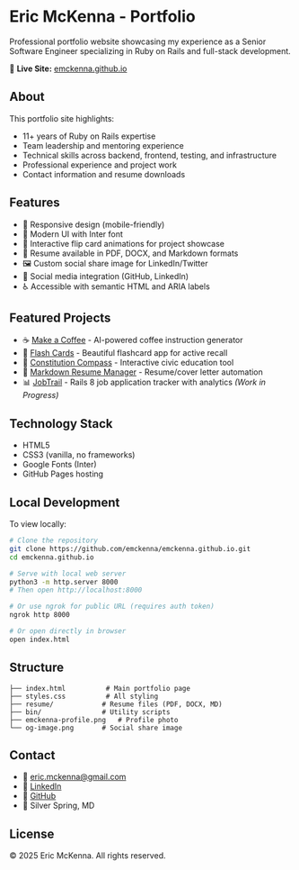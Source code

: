 # Eric McKenna - Portfolio

Professional portfolio website showcasing my experience as a Senior Software Engineer specializing in Ruby on Rails and full-stack development.

🔗 **Live Site:** [emckenna.github.io](https://emckenna.github.io)

## About

This portfolio site highlights:
- 11+ years of Ruby on Rails expertise
- Team leadership and mentoring experience
- Technical skills across backend, frontend, testing, and infrastructure
- Professional experience and project work
- Contact information and resume downloads

## Features

- 📱 Responsive design (mobile-friendly)
- 🎨 Modern UI with Inter font
- 🔄 Interactive flip card animations for project showcase
- 📄 Resume available in PDF, DOCX, and Markdown formats
- 🖼️ Custom social share image for LinkedIn/Twitter
- 🔗 Social media integration (GitHub, LinkedIn)
- ♿ Accessible with semantic HTML and ARIA labels

## Featured Projects

- ☕ [Make a Coffee](https://make-a-coffee.vercel.app/) - AI-powered coffee instruction generator
- 🎴 [Flash Cards](https://emckenna.github.io/flash-cards/) - Beautiful flashcard app for active recall
- 🗽 [Constitution Compass](https://constitution-compass.vercel.app) - Interactive civic education tool
- 📄 [Markdown Resume Manager](https://github.com/emckenna/markdown-resume-manager) - Resume/cover letter automation
- 📊 [JobTrail](https://github.com/emckenna/jobtrail) - Rails 8 job application tracker with analytics *(Work in Progress)*

## Technology Stack

- HTML5
- CSS3 (vanilla, no frameworks)
- Google Fonts (Inter)
- GitHub Pages hosting

## Local Development

To view locally:
```bash
# Clone the repository
git clone https://github.com/emckenna/emckenna.github.io.git
cd emckenna.github.io

# Serve with local web server
python3 -m http.server 8000
# Then open http://localhost:8000

# Or use ngrok for public URL (requires auth token)
ngrok http 8000

# Or open directly in browser
open index.html
```

## Structure

```
├── index.html          # Main portfolio page
├── styles.css          # All styling
├── resume/            # Resume files (PDF, DOCX, MD)
├── bin/               # Utility scripts
├── emckenna-profile.png   # Profile photo
└── og-image.png       # Social share image
```

## Contact

- 📧 eric.mckenna@gmail.com
- 💼 [LinkedIn](https://linkedin.com/in/ericmckenna)
- 🐙 [GitHub](https://github.com/emckenna)
- 📍 Silver Spring, MD

## License

© 2025 Eric McKenna. All rights reserved.
